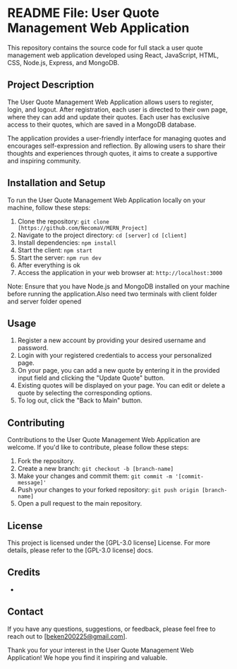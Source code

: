 # README File: User Quote Management Web Application

This repository contains the source code for full stack a user quote management web application developed using React, JavaScript, HTML, CSS, Node.js, Express, and MongoDB.

## Project Description
The User Quote Management Web Application allows users to register, login, and logout. After registration, each user is directed to their own page, where they can add and update their quotes. Each user has exclusive access to their quotes, which are saved in a MongoDB database.

The application provides a user-friendly interface for managing quotes and encourages self-expression and reflection. By allowing users to share their thoughts and experiences through quotes, it aims to create a supportive and inspiring community.

## Installation and Setup
To run the User Quote Management Web Application locally on your machine, follow these steps:

1. Clone the repository: `git clone [https://github.com/NecomaV/MERN_Project]`
2. Navigate to the project directory: `cd [server]` `cd [client]`
3. Install dependencies: `npm install`
4. Start the client: `npm start`
5. Start the server: `npm run dev`
6. After everything is ok
7. Access the application in your web browser at: `http://localhost:3000`

Note: Ensure that you have Node.js and MongoDB installed on your machine before running the application.Also need two terminals with client folder and server folder opened 

## Usage
1. Register a new account by providing your desired username and password.
2. Login with your registered credentials to access your personalized page.
3. On your page, you can add a new quote by entering it in the provided input field and clicking the "Update Quote" button.
4. Existing quotes will be displayed on your page. You can edit or delete a quote by selecting the corresponding options.
5. To log out, click the "Back to Main" button.

## Contributing
Contributions to the User Quote Management Web Application are welcome. If you'd like to contribute, please follow these steps:

1. Fork the repository.
2. Create a new branch: `git checkout -b [branch-name]`
3. Make your changes and commit them: `git commit -m '[commit-message]'`
4. Push your changes to your forked repository: `git push origin [branch-name]`
5. Open a pull request to the main repository.

## License
This project is licensed under the [GPL-3.0 license] License. For more details, please refer to the [GPL-3.0 license] docs.

## Credits
- [Temirlan]: Developer

## Contact
If you have any questions, suggestions, or feedback, please feel free to reach out to [beken200225@gmail.com].

Thank you for your interest in the User Quote Management Web Application! We hope you find it inspiring and valuable.
